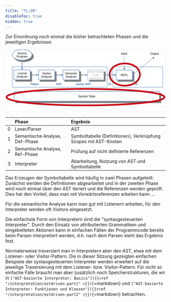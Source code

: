 ```yaml
---
title: "TL;DR"
disableToc: true
hidden: true
---
```



Zur Einordnung noch einmal die bisher betrachteten Phasen und die jeweiligen Ergebnisse:

![](images/architektur_cb.png)

|   | Phase                          | Ergebnis                                                        |
|:--|:-------------------------------|:----------------------------------------------------------------|
| 0 | Lexer/Parser                   | AST                                                             |
| 1 | Semantische Analyse, Def-Phase | Symboltabelle (Definitionen), Verknüpfung Scopes mit AST-Knoten |
| 2 | Semantische Analyse, Ref-Phase | Prüfung auf nicht definierte Referenzen                         |
| 3 | Interpreter                    | Abarbeitung, Nutzung von AST und Symboltabelle                  |

Das Erzeugen der Symboltabelle wird häufig in zwei Phasen aufgeteilt: Zunächst
werden die Definitionen abgearbeitet und in der zweiten Phase wird noch einmal
über den AST iteriert und die Referenzen werden geprüft. Dies hat den Vorteil,
dass man mit Vorwärtsreferenzen arbeiten kann ...

Für die semantische Analyse kann man gut mit Listenern arbeiten, für den Interpreter
werden oft Visitors eingesetzt.

Die einfachste Form von Interpretern sind die "syntaxgesteuerten Interpreter". Durch
den Einsatz von attributierten Grammatiken und eingebetteten Aktionen kann in einfachen
Fällen der Programmcode bereits beim Parsen interpretiert werden, d.h. nach dem Parsen
steht das Ergebnis fest.

Normalerweise traversiert man in Interpretern aber den AST, etwa mit dem Listener-
oder Visitor-Pattern. Die in dieser Sitzung gezeigten einfachen Beispiele der
syntaxgesteuerten Interpreter werden erweitert auf die jeweilige Traversierung mit
dem Listener- bzw. Visitor-Pattern. Für nicht so einfache Fälle braucht man aber
zusätzlich noch Speicherstrukturen, die wir in
`["AST-basierte Interpreter: Basics"]({{<ref "/interpretation/astdriven-part1" >}})`{=markdown}
und
`["AST-basierte Interpreter: Funktionen und Klassen"]({{<ref "/interpretation/astdriven-part2" >}})`{=markdown}
betrachten.
